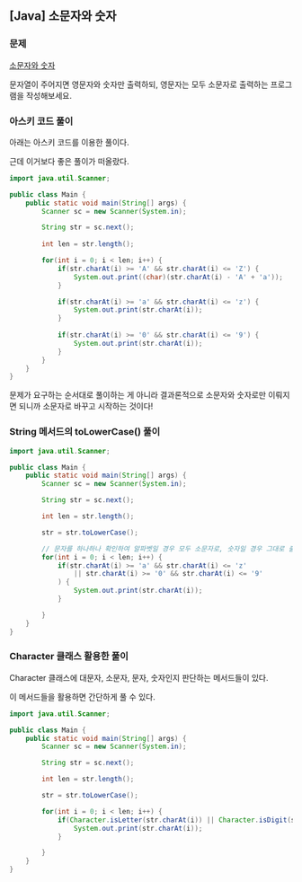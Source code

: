 ## [Java] 소문자와 숫자

### 문제

[소문자와 숫자](https://www.codetree.ai/missions/4/problems/letter-and-number/description)

문자열이 주어지면 영문자와 숫자만 출력하되, 영문자는 모두 소문자로 출력하는 프로그램을 작성해보세요.

### 아스키 코드 풀이

아래는 아스키 코드를 이용한 풀이다. 

근데 이거보다 좋은 풀이가 떠올랐다.

```java
import java.util.Scanner;

public class Main {
    public static void main(String[] args) {
        Scanner sc = new Scanner(System.in);

        String str = sc.next();
        
        int len = str.length();

        for(int i = 0; i < len; i++) {
            if(str.charAt(i) >= 'A' && str.charAt(i) <= 'Z') {
                System.out.print((char)(str.charAt(i) - 'A' + 'a'));
            }

            if(str.charAt(i) >= 'a' && str.charAt(i) <= 'z') {
                System.out.print(str.charAt(i));
            }
            
            if(str.charAt(i) >= '0' && str.charAt(i) <= '9') {
                System.out.print(str.charAt(i));
            }
        }
    }
}
```

문제가 요구하는 순서대로 풀이하는 게 아니라 결과론적으로 소문자와 숫자로만 이뤄지면 되니까 소문자로 바꾸고 시작하는 것이다!

### String 메서드의 toLowerCase() 풀이

```java
import java.util.Scanner;

public class Main {
    public static void main(String[] args) {
        Scanner sc = new Scanner(System.in);

        String str = sc.next();

        int len = str.length();

        str = str.toLowerCase();

        // 문자를 하나하나 확인하여 알파벳일 경우 모두 소문자로, 숫자일 경우 그대로 출력합니다.
        for(int i = 0; i < len; i++) {
            if(str.charAt(i) >= 'a' && str.charAt(i) <= 'z'
                || str.charAt(i) >= '0' && str.charAt(i) <= '9'
            ) {
                System.out.print(str.charAt(i));
            }

        }
    }
}
```

### Character 클래스 활용한 풀이

Character 클래스에 대문자, 소문자, 문자, 숫자인지 판단하는 메서드들이 있다.

이 메서드들을 활용하면 간단하게 풀 수 있다.

```java
import java.util.Scanner;

public class Main {
    public static void main(String[] args) {
        Scanner sc = new Scanner(System.in);

        String str = sc.next();

        int len = str.length();

        str = str.toLowerCase();

        for(int i = 0; i < len; i++) {
            if(Character.isLetter(str.charAt(i)) || Character.isDigit(str.charAt(i))) {
                System.out.print(str.charAt(i));
            }

        }
    }
}
```